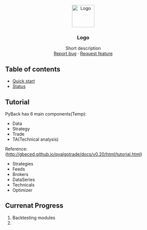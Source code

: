 <p align="center">
  <a href="https://example.com/">
    <img src="https://via.placeholder.com/72" alt="Logo" width=72 height=72>
  </a>

  <h3 align="center">Logo</h3>

  <p align="center">
    Short description
    <br>
    <a href="https://reponame/issues/new?template=bug.md">Report bug</a>
    ·
    <a href="https://reponame/issues/new?template=feature.md&labels=feature">Request feature</a>
  </p>
</p>


## Table of contents

- [Quick start](#quick-start)
- [Status](#status)

## Tutorial

PyBack has 6 main components(Temp):

* Data
* Strategy
* Trade
* TA(Technical analysis)

Reference:
(http://gbeced.github.io/pyalgotrade/docs/v0.20/html/tutorial.html)
* Strategies
* Feeds
* Brokers
* DataSeries
* Technicals
* Optimizer

## Currenat Progress

1. Backtesting modules
2. 

